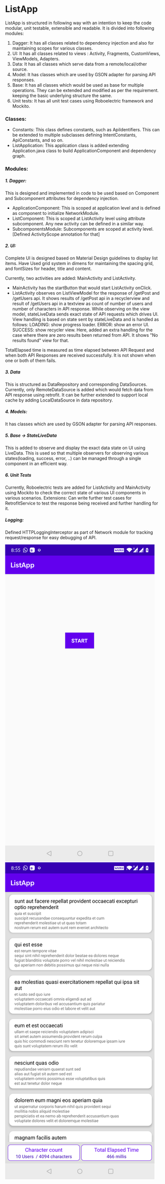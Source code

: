 # ListApp

ListApp is structured in following way with an intention to keep the code modular, unit testable, extensible and readable.
It is divided into following modules:

1. Dagger: It has all classes related to dependency injection and also for maintaining scopes for various classes.
2. UI: It has all classes related to views : Activity, Fragments, CustomViews, ViewModels, Adapters.
3. Data: It has all classes which serve data from a remote/local/other source.
4. Model: It has classes which are used by GSON adapter for parsing API responses.
5. Base: It has all classes which would be used as base for multiple operations. They can be extended and modified as per the requirement.
keeping the basic underlying structure the same.
6. Unit tests: It has all unit test cases using Roboelectric framework and Mockito.

### Classes:
- Constants: This class defines constants, such as ApiIdentifiers. This can be extended to multiple subclasses defining IntentConstants, ApiConstants, and so on.
- ListApplication: This application class is added extending Application.java class to build ApplicationComponent and dependency graph.

### Modules:

##### 1. Dagger:
This is designed and implemented in code to be used based on Component and Subcomponent attributes for dependency injection.

- ApplicationComponent: This is scoped at application level and is defined as component to initialize NetworkModule.
- ListComponent: This is scoped at ListActivity level using attribute subcomponent. Any new activity can be defined in a similar way.
- SubcomponentsModule: Subcomponents are scoped at activity level. [Defined ActivityScope annotation for that]

##### 2. UI:
Complete UI is designed based on Material Design guidelines to display list items.
Have Used grid system in dimens for maintaining the spacing grid, and fontSizes for header, title and content.

Currently, two activities are added: MainActivity and ListActivity.
- MainActivity has the startButton that would start ListActivity onClick.
- ListActivity observes on ListViewModel for the response of /getPost and /getUsers api.
It shows results of /getPost api in a recyclerview and result of /getUsers api in a textview as count of number of users
and number of characters in API response.
While observing on the view model, stateLiveData sends exact state of API requests which drives UI.
View handling is based on state sent by stateLiveData and is handled as follows:
LOADING: show progress loader.
ERROR: show an error UI.
SUCCESS: show recycler view. Here, added an extra handling for the case where there are zero results been returned from API.
It shows "No results found" view for that.

TotalElapsed time is measured as time elapsed between API Request and when both API Responses are received successfully.
It is not shown when one or both of them fails.

##### 3. Data
This is structured as DataRepository and corresponding DataSources. Currently, only RemoteDataSource is added which would fetch
data from API response using retrofit. It can be further extended to support local cache by adding LocalDataSource in data repository.

##### 4. Models:
It has classes which are used by GSON adapter for parsing API responses.

##### 5. Base -> StateLiveData
This is added to observe and display the exact data state on UI using LiveData. This is used so that multiple observers for observing
various states(loading, success, error, ..) can be managed through a single component in an efficient way.

##### 6. Unit Tests
Currently, Roboelectric tests are added for ListActivity and MainActivity using Mockito to check the correct state of various UI components
in various scenarios.
Extensions:
Can write further test cases for RetrofitService to test the response being received and further handling for it.

##### Logging:
Defined HTTPLoggingInterceptor as part of Network module for tracking request/response for easy debugging of API.

![MainActivity](docs/mainActivity.png?raw=true "MainActivity Snapshot")
![ListActivity](docs/listActivity.png?raw=true "ListActivity Snapshot")


